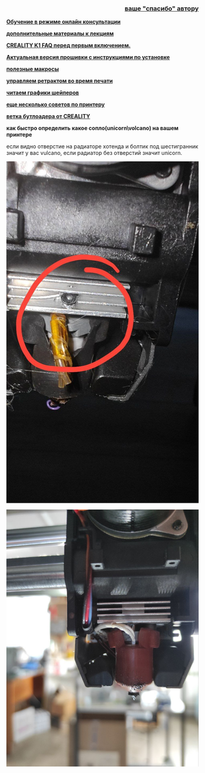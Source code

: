 <h3 align="right"><a href="https://www.tinkoff.ru/rm/yakovleva.irina203/51ZSr71845" target="_blank">ваше "спасибо" автору</a></h3>

[**Обучение в режиме онлайн консультации**](kurs.md)

[**дополнительные материалы к лекциям**](/extras/readme.md)

[**CREALITY K1 FAQ перед первым включением.**](before_use.md)


[**Актуальная версия прошивки с инструкциями по установке**](/version_config/readme.md)

[**полезные макросы**](/macros_helpfull/readme.md)

[**управляем ретрактом во время печати**](/retract/readme.md)

[**читаем графики шейперов**](/shaper/readme.md)

[**еще несколько советов по принтеру**](/ferma/readme.md)

[**ветка бутлоадера от CREALITY**](https://github.com/CrealityOfficial/K1_Series_Annex/releases/tag/V1.0.0)


**как быстро определить какое сопло(unicorn\volcano) на вашем принтере**

если видно отверстие на радиаторе хотенда и болтик под шестигранник значит у вас vulcano, если радиатор без отверстий значит unicorn.

![](vulcano.jpg)

![](unicorn.jpg)




